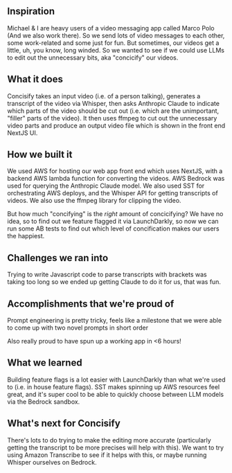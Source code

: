 ## Inspiration

Michael & I are heavy users of a video messaging app called Marco Polo (And we also work there). So we send lots of video messages to each other, some work-related and some just for fun. But sometimes, our videos get a little, uh, you know, long winded. So we wanted to see if we could use LLMs to edit out the unnecessary bits, aka "concicify" our videos.


## What it does

Concisify takes an input video (i.e. of a person talking), generates a transcript of the video via Whisper, then asks Anthropic Claude to indicate which parts of the video should be cut out (i.e. which are the unimportant, "filler" parts of the video). It then uses ffmpeg to cut out the unnecessary video parts and produce an output video file which is shown in the front end NextJS UI.

## How we built it

We used AWS for hosting our web app front end which uses NextJS, with a backend AWS lambda function for converting the videos.  AWS Bedrock was used for querying the Anthropic Claude model. We also used SST for orchestrating AWS deploys, and the Whisper API for getting transcripts of videos. We also use the ffmpeg library for clipping the video.

But how much "concifying" is the *right* amount of concicifying? We have no idea, so to find out we feature flagged it via LaunchDarkly, so now we can run some AB tests to find out which level of concification makes our users the happiest.


## Challenges we ran into

Trying to write Javascript code to parse transcripts with brackets was taking too long so we ended up getting Claude to do it for us, that was fun.



## Accomplishments that we're proud of

Prompt engineering is pretty tricky, feels like a milestone that we were able to come up with two novel prompts in short order

Also really proud to have spun up a working app in <6 hours!



## What we learned

Building feature flags is a lot easier with LaunchDarkly than what we're used to (i.e. in house feature flags). SST makes spinning up AWS resources feel great, and it's super cool to be able to quickly choose between LLM models via the Bedrock sandbox.


## What's next for Concisify

There's lots to do trying to make the editing more accurate (particularly getting the transcript to be more precises will help with this). We want to try using Amazon Transcribe to see if it helps with this, or maybe running Whisper ourselves on Bedrock.

